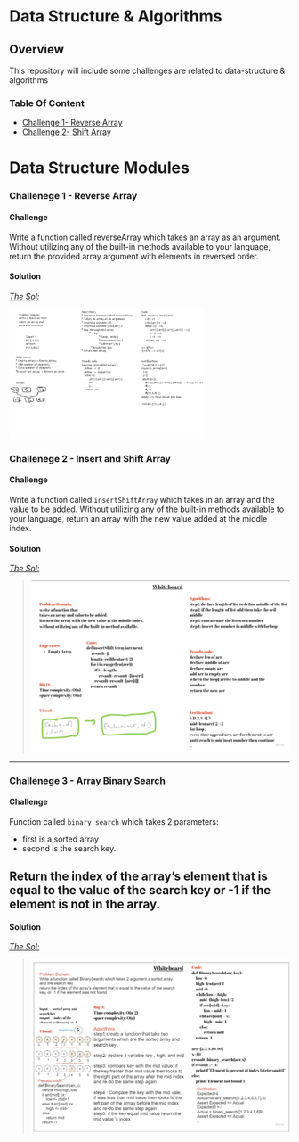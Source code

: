 # Data Structure & Algorithms

## Overview

This repository will include some challenges are related to data-structure & algorithms

### Table Of Content
  
* [Challenge 1- Reverse Array](#reverse-array)
* [Challenge 2- Shift Array](#insert-shift-array)

Data Structure Modules
=====================

<a id="reverse-array"></a>

### Challenege 1 - Reverse Array

#### Challenge

Write a function called reverseArray which takes an array as an argument. Without utilizing any of the built-in methods available to your language, return the provided array argument with elements in reversed order.

#### Solution

*[The Sol:](/array-reverse/README.md)*

<img src="./array-reverse/array-reverse.png" style="width: 350px;">

<a id="insert-shift-array"></a>

### Challenege 2 - Insert and Shift Array

#### Challenge

Write a function called ```insertShiftArray``` which takes in an array and the value to be added. Without utilizing any of the built-in methods available to your language, return an array with the new value added at the middle index.

#### Solution

*[The Sol:](/array-insert-shift/README.md)*

  >![The whiteboard of second sol](./array-insert-shift/array-insert-shift.jpg)

---

### Challenege 3 - Array Binary Search

#### Challenge

Function called `binary_search`
 which takes 2 parameters:

* first is a sorted array
* second is the search key.

Return the index of the array’s element that is equal to the value of the search key
     or -1 if the element is not in the array.
---

#### Solution

*[The Sol:](./array-binary-search/README.md)*

  >![The whiteboard of third sol](./array-binary-search/array-binary-search.jpg)
